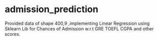 # admission_prediction
Provided data of shape 400,9 ,implementing Linear Regression using Sklearn Lib for Chances of Admission w.r.t GRE TOEFL CGPA and other scores.
